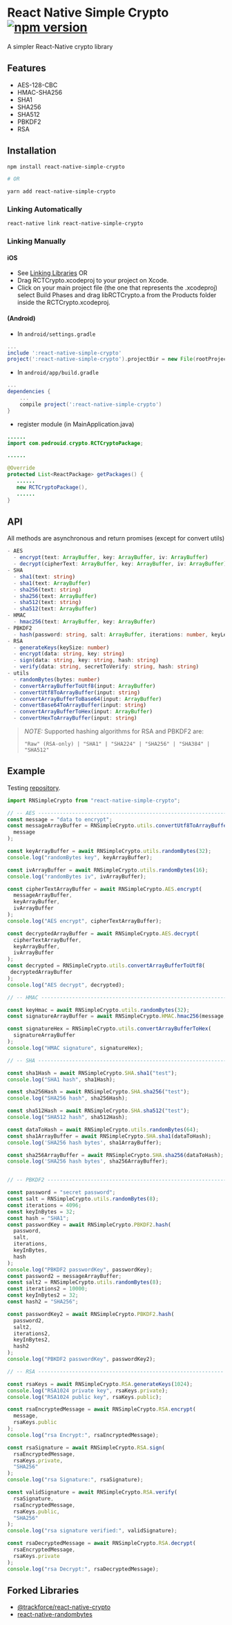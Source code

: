 # React Native Simple Crypto [![npm version](https://badge.fury.io/js/react-native-simple-crypto.svg)](https://badge.fury.io/js/react-native-simple-crypto)

A simpler React-Native crypto library

## Features

- AES-128-CBC
- HMAC-SHA256
- SHA1
- SHA256
- SHA512
- PBKDF2
- RSA

## Installation

```bash
npm install react-native-simple-crypto

# OR

yarn add react-native-simple-crypto
```

### Linking Automatically

```bash
react-native link react-native-simple-crypto
```

### Linking Manually

#### iOS

- See [Linking Libraries](http://facebook.github.io/react-native/docs/linking-libraries-ios.html)
  OR
- Drag RCTCrypto.xcodeproj to your project on Xcode.
- Click on your main project file (the one that represents the .xcodeproj) select Build Phases and drag libRCTCrypto.a from the Products folder inside the RCTCrypto.xcodeproj.

#### (Android)

- In `android/settings.gradle`

```gradle
...
include ':react-native-simple-crypto'
project(':react-native-simple-crypto').projectDir = new File(rootProject.projectDir, '../node_modules/react-native-simple-crypto/android')
```

- In `android/app/build.gradle`

```gradle
...
dependencies {
    ...
    compile project(':react-native-simple-crypto')
}
```

- register module (in MainApplication.java)

```java
......
import com.pedrouid.crypto.RCTCryptoPackage;

......

@Override
protected List<ReactPackage> getPackages() {
   ......
   new RCTCryptoPackage(),
   ......
}
```

## API

All methods are asynchronous and return promises (except for convert utils)

```typescript
- AES
  - encrypt(text: ArrayBuffer, key: ArrayBuffer, iv: ArrayBuffer)
  - decrypt(cipherText: ArrayBuffer, key: ArrayBuffer, iv: ArrayBuffer)
- SHA
  - sha1(text: string)
  - sha1(text: ArrayBuffer)
  - sha256(text: string)
  - sha256(text: ArrayBuffer)
  - sha512(text: string)
  - sha512(text: ArrayBuffer)
- HMAC
  - hmac256(text: ArrayBuffer, key: ArrayBuffer)
- PBKDF2
  - hash(password: string, salt: ArrayBuffer, iterations: number, keyLength: number, hash: string)
- RSA
  - generateKeys(keySize: number)
  - encrypt(data: string, key: string)
  - sign(data: string, key: string, hash: string)
  - verify(data: string, secretToVerify: string, hash: string)
- utils
  - randomBytes(bytes: number)
  - convertArrayBufferToUtf8(input: ArrayBuffer)
  - convertUtf8ToArrayBuffer(input: string)
  - convertArrayBufferToBase64(input: ArrayBuffer)
  - convertBase64ToArrayBuffer(input: string)
  - convertArrayBufferToHex(input: ArrayBuffer)
  - convertHexToArrayBuffer(input: string)
```

> _NOTE:_ Supported hashing algorithms for RSA and PBKDF2 are:
>
> `"Raw" (RSA-only) | "SHA1" | "SHA224" | "SHA256" | "SHA384" | "SHA512"`

## Example

Testing [repository](https://github.com/ghbutton/react-native-simple-crypto-test).

```javascript
import RNSimpleCrypto from "react-native-simple-crypto";

// -- AES ------------------------------------------------------------- //
const message = "data to encrypt";
const messageArrayBuffer = RNSimpleCrypto.utils.convertUtf8ToArrayBuffer(
  message
);

const keyArrayBuffer = await RNSimpleCrypto.utils.randomBytes(32);
console.log("randomBytes key", keyArrayBuffer);

const ivArrayBuffer = await RNSimpleCrypto.utils.randomBytes(16);
console.log("randomBytes iv", ivArrayBuffer);

const cipherTextArrayBuffer = await RNSimpleCrypto.AES.encrypt(
  messageArrayBuffer,
  keyArrayBuffer,
  ivArrayBuffer
);
console.log("AES encrypt", cipherTextArrayBuffer);

const decryptedArrayBuffer = await RNSimpleCrypto.AES.decrypt(
  cipherTextArrayBuffer,
  keyArrayBuffer,
  ivArrayBuffer
);
const decrypted = RNSimpleCrypto.utils.convertArrayBufferToUtf8(
 decryptedArrayBuffer
);
console.log("AES decrypt", decrypted);

// -- HMAC ------------------------------------------------------------ //

const keyHmac = await RNSimpleCrypto.utils.randomBytes(32);
const signatureArrayBuffer = await RNSimpleCrypto.HMAC.hmac256(message, keyHmac);

const signatureHex = RNSimpleCrypto.utils.convertArrayBufferToHex(
  signatureArrayBuffer
);
console.log("HMAC signature", signatureHex);

// -- SHA ------------------------------------------------------------- //

const sha1Hash = await RNSimpleCrypto.SHA.sha1("test");
console.log("SHA1 hash", sha1Hash);

const sha256Hash = await RNSimpleCrypto.SHA.sha256("test");
console.log("SHA256 hash", sha256Hash);

const sha512Hash = await RNSimpleCrypto.SHA.sha512("test");
console.log("SHA512 hash", sha512Hash);

const dataToHash = await RNSimpleCrypto.utils.randomBytes(64);
const sha1ArrayBuffer = await RNSimpleCrypto.SHA.sha1(dataToHash);
console.log('SHA256 hash bytes', sha1ArrayBuffer);

const sha256ArrayBuffer = await RNSimpleCrypto.SHA.sha256(dataToHash);
console.log('SHA256 hash bytes', sha256ArrayBuffer);


// -- PBKDF2 ---------------------------------------------------------- //

const password = "secret password";
const salt = RNSimpleCrypto.utils.randomBytes(8);
const iterations = 4096;
const keyInBytes = 32;
const hash = "SHA1";
const passwordKey = await RNSimpleCrypto.PBKDF2.hash(
  password,
  salt,
  iterations,
  keyInBytes,
  hash
);
console.log("PBKDF2 passwordKey", passwordKey);
const password2 = messageArrayBuffer;
const salt2 = RNSimpleCrypto.utils.randomBytes(8);
const iterations2 = 10000;
const keyInBytes2 = 32;
const hash2 = "SHA256";

const passwordKey2 = await RNSimpleCrypto.PBKDF2.hash(
  password2,
  salt2,
  iterations2,
  keyInBytes2,
  hash2
);
console.log("PBKDF2 passwordKey", passwordKey2);

// -- RSA ------------------------------------------------------------ //

const rsaKeys = await RNSimpleCrypto.RSA.generateKeys(1024);
console.log("RSA1024 private key", rsaKeys.private);
console.log("RSA1024 public key", rsaKeys.public);

const rsaEncryptedMessage = await RNSimpleCrypto.RSA.encrypt(
  message,
  rsaKeys.public
);
console.log("rsa Encrypt:", rsaEncryptedMessage);

const rsaSignature = await RNSimpleCrypto.RSA.sign(
  rsaEncryptedMessage,
  rsaKeys.private,
  "SHA256"
);
console.log("rsa Signature:", rsaSignature);

const validSignature = await RNSimpleCrypto.RSA.verify(
  rsaSignature,
  rsaEncryptedMessage,
  rsaKeys.public,
  "SHA256"
);
console.log("rsa signature verified:", validSignature);

const rsaDecryptedMessage = await RNSimpleCrypto.RSA.decrypt(
  rsaEncryptedMessage,
  rsaKeys.private
);
console.log("rsa Decrypt:", rsaDecryptedMessage);
```

## Forked Libraries

- [@trackforce/react-native-crypto](https://github.com/trackforce/react-native-crypto)
- [react-native-randombytes](https://github.com/mvayngrib/react-native-randombytes)
